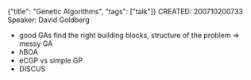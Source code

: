 {"title": "Genetic Algorithms", "tags": ["talk"]}
CREATED: 200710200733
Speaker: David Goldberg
 * good GAs find the right building blocks, structure of the problem => messy GA
 * hBOA
 * eCGP vs simple GP
 * DISCUS
